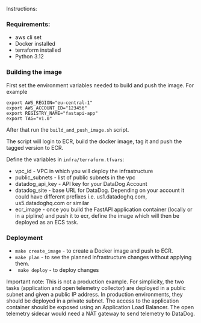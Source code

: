 Instructions:


### Requirements:
- aws cli set
- Docker installed
- terraform installed
- Python 3.12

### Building the image 

First set the environment variables needed to build and push the image. For example

```
export AWS_REGION="eu-central-1"
export AWS_ACCOUNT_ID="123456"
export REGISTRY_NAME="fastapi-app"
export TAG="v1.0"
```

After that run the `build_and_push_image.sh` script. 

The script will login to ECR, build the docker image, tag it and push the tagged version to ECR.


Define the variables in `infra/terraform.tfvars`:
- vpc_id - VPC in which you will deploy the infrastructure
- public_subnets - list of public subnets in the vpc
- datadog_api_key - API key for your DataDog Account
- datadog_site - base URL for DataDog. Depending on your account it could have different prefixes i.e. us1.datadoghq.com, us5.datadoghq.com or similar
- ecr_image - once you build the FastAPI application container (locally or in a pipline) and push it to ecr, define the image which will then be deployed as an ECS task.


### Deployment 

- `make create_image` - to create a Docker image and push to ECR.
- `make plan` - to see the planned infrastructure changes without applying them.
- ` make deploy` - to deploy changes 


Important note: This is not a production example. For simplicity, the two tasks (application and open telemetry collector) are deployed in a public subnet and given a public IP address. 
In production environments, they should be deployed in a private subnet. The access to the application
container should be exposed using an Application Load Balancer. The open telemetry sidecar 
would need a NAT gateway to send telemetry to DataDog. 

